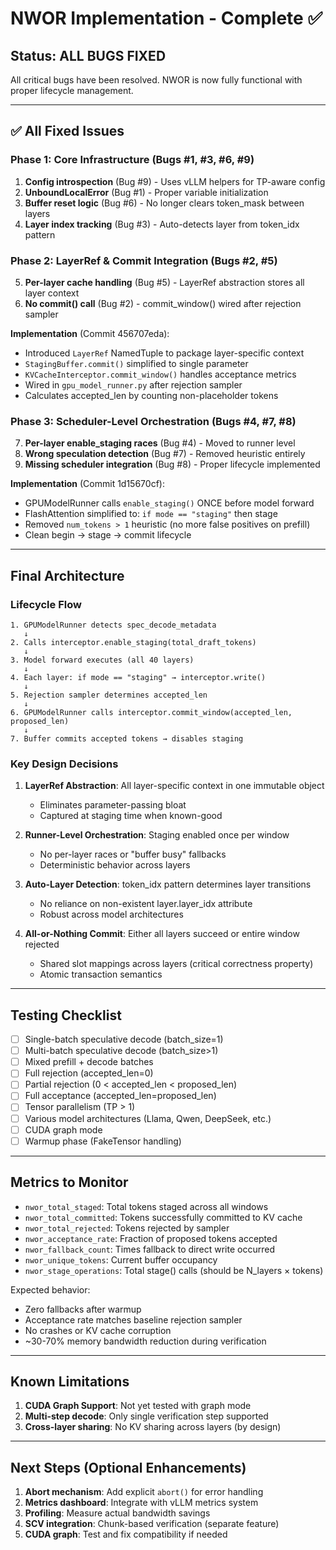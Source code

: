 # NWOR Implementation - Complete ✅

## Status: ALL BUGS FIXED

All critical bugs have been resolved. NWOR is now fully functional with proper lifecycle management.

---

## ✅ All Fixed Issues

### Phase 1: Core Infrastructure (Bugs #1, #3, #6, #9)
1. **Config introspection** (Bug #9) - Uses vLLM helpers for TP-aware config
2. **UnboundLocalError** (Bug #1) - Proper variable initialization
3. **Buffer reset logic** (Bug #6) - No longer clears token_mask between layers
4. **Layer index tracking** (Bug #3) - Auto-detects layer from token_idx pattern

### Phase 2: LayerRef & Commit Integration (Bugs #2, #5)
5. **Per-layer cache handling** (Bug #5) - LayerRef abstraction stores all layer context
6. **No commit() call** (Bug #2) - commit_window() wired after rejection sampler

**Implementation** (Commit 456707eda):
- Introduced `LayerRef` NamedTuple to package layer-specific context
- `StagingBuffer.commit()` simplified to single parameter
- `KVCacheInterceptor.commit_window()` handles acceptance metrics
- Wired in `gpu_model_runner.py` after rejection sampler
- Calculates accepted_len by counting non-placeholder tokens

### Phase 3: Scheduler-Level Orchestration (Bugs #4, #7, #8)
7. **Per-layer enable_staging races** (Bug #4) - Moved to runner level
8. **Wrong speculation detection** (Bug #7) - Removed heuristic entirely
9. **Missing scheduler integration** (Bug #8) - Proper lifecycle implemented

**Implementation** (Commit 1d15670cf):
- GPUModelRunner calls `enable_staging()` ONCE before model forward
- FlashAttention simplified to: `if mode == "staging"` then stage
- Removed `num_tokens > 1` heuristic (no more false positives on prefill)
- Clean begin → stage → commit lifecycle

---

## Final Architecture

### Lifecycle Flow
```
1. GPUModelRunner detects spec_decode_metadata
   ↓
2. Calls interceptor.enable_staging(total_draft_tokens)
   ↓
3. Model forward executes (all 40 layers)
   ↓
4. Each layer: if mode == "staging" → interceptor.write()
   ↓
5. Rejection sampler determines accepted_len
   ↓
6. GPUModelRunner calls interceptor.commit_window(accepted_len, proposed_len)
   ↓
7. Buffer commits accepted tokens → disables staging
```

### Key Design Decisions

1. **LayerRef Abstraction**: All layer-specific context in one immutable object
   - Eliminates parameter-passing bloat
   - Captured at staging time when known-good

2. **Runner-Level Orchestration**: Staging enabled once per window
   - No per-layer races or "buffer busy" fallbacks
   - Deterministic behavior across layers

3. **Auto-Layer Detection**: token_idx pattern determines layer transitions
   - No reliance on non-existent layer.layer_idx attribute
   - Robust across model architectures

4. **All-or-Nothing Commit**: Either all layers succeed or entire window rejected
   - Shared slot mappings across layers (critical correctness property)
   - Atomic transaction semantics

---

## Testing Checklist

- [ ] Single-batch speculative decode (batch_size=1)
- [ ] Multi-batch speculative decode (batch_size>1)
- [ ] Mixed prefill + decode batches
- [ ] Full rejection (accepted_len=0)
- [ ] Partial rejection (0 < accepted_len < proposed_len)
- [ ] Full acceptance (accepted_len=proposed_len)
- [ ] Tensor parallelism (TP > 1)
- [ ] Various model architectures (Llama, Qwen, DeepSeek, etc.)
- [ ] CUDA graph mode
- [ ] Warmup phase (FakeTensor handling)

---

## Metrics to Monitor

- `nwor_total_staged`: Total tokens staged across all windows
- `nwor_total_committed`: Tokens successfully committed to KV cache
- `nwor_total_rejected`: Tokens rejected by sampler
- `nwor_acceptance_rate`: Fraction of proposed tokens accepted
- `nwor_fallback_count`: Times fallback to direct write occurred
- `nwor_unique_tokens`: Current buffer occupancy
- `nwor_stage_operations`: Total stage() calls (should be N_layers × tokens)

Expected behavior:
- Zero fallbacks after warmup
- Acceptance rate matches baseline rejection sampler
- No crashes or KV cache corruption
- ~30-70% memory bandwidth reduction during verification

---

## Known Limitations

1. **CUDA Graph Support**: Not yet tested with graph mode
2. **Multi-step decode**: Only single verification step supported
3. **Cross-layer sharing**: No KV sharing across layers (by design)

---

## Next Steps (Optional Enhancements)

1. **Abort mechanism**: Add explicit `abort()` for error handling
2. **Metrics dashboard**: Integrate with vLLM metrics system
3. **Profiling**: Measure actual bandwidth savings
4. **SCV integration**: Chunk-based verification (separate feature)
5. **CUDA graph**: Test and fix compatibility if needed